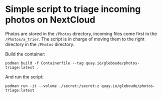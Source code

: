 # Simple script to triage incoming photos on NextCloud

Photos are stored in the `/Photos` directory, incoming files come first in the `/Photos/a_trier`.
The script is in charge of moving them to the right directory in the `/Photos` directory.

Build the container:

```
podman build -f Containerfile --tag quay.io/gleboude/photos-triage:latest .
```

And run the script:

```
podman run -it --volume ./secret:/secret:z quay.io/gleboude/photos-triage:latest
```
